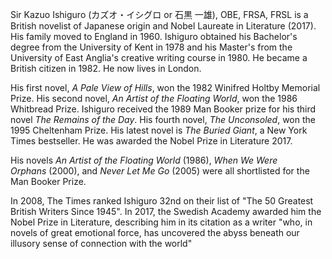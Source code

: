 Sir Kazuo Ishiguro (カズオ・イシグロ or 石黒 一雄), OBE, FRSA, FRSL is a British novelist of Japanese origin and Nobel Laureate in Literature (2017). His family moved to England in 1960. Ishiguro obtained his Bachelor's degree from the University of Kent in 1978 and his Master's from the University of East Anglia's creative writing course in 1980. He became a British citizen in 1982. He now lives in London.  
  
His first novel, _A Pale View of Hills_, won the 1982 Winifred Holtby Memorial Prize. His second novel, _An Artist of the Floating World_, won the 1986 Whitbread Prize. Ishiguro received the 1989 Man Booker prize for his third novel _The Remains of the Day_. His fourth novel, _The Unconsoled_, won the 1995 Cheltenham Prize. His latest novel is _The Buried Giant_, a New York Times bestseller. He was awarded the Nobel Prize in Literature 2017.  
  
His novels _An Artist of the Floating World_ (1986), _When We Were Orphans_ (2000), and _Never Let Me Go_ (2005) were all shortlisted for the Man Booker Prize.  
  
In 2008, The Times ranked Ishiguro 32nd on their list of "The 50 Greatest British Writers Since 1945". In 2017, the Swedish Academy awarded him the Nobel Prize in Literature, describing him in its citation as a writer "who, in novels of great emotional force, has uncovered the abyss beneath our illusory sense of connection with the world"